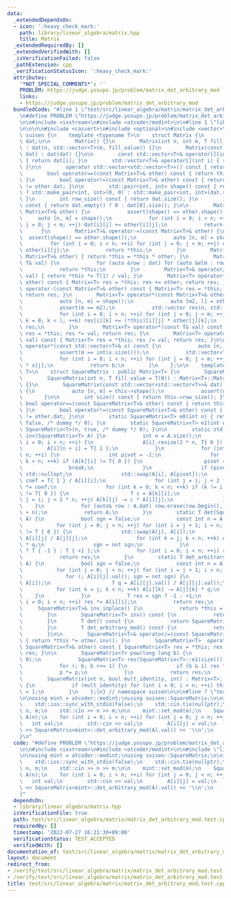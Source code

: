 ```yaml
---
data:
  _extendedDependsOn:
  - icon: ':heavy_check_mark:'
    path: library/linear_algebra/matrix.hpp
    title: Matrix
  _extendedRequiredBy: []
  _extendedVerifiedWith: []
  _isVerificationFailed: false
  _pathExtension: cpp
  _verificationStatusIcon: ':heavy_check_mark:'
  attributes:
    '*NOT_SPECIAL_COMMENTS*': ''
    PROBLEM: https://judge.yosupo.jp/problem/matrix_det_arbitrary_mod
    links:
    - https://judge.yosupo.jp/problem/matrix_det_arbitrary_mod
  bundledCode: "#line 1 \"test/src/linear_algebra/matrix/matrix_det_arbitrary_mod.test.cpp\"\
    \n#define PROBLEM \"https://judge.yosupo.jp/problem/matrix_det_arbitrary_mod\"\
    \n\n#include <iostream>\n#include <atcoder/modint>\n\n#line 1 \"library/linear_algebra/matrix.hpp\"\
    \n\n\n\n#include <cassert>\n#include <optional>\n#include <vector>\n\nnamespace\
    \ suisen {\n    template <typename T>\n    struct Matrix {\n        std::vector<std::vector<T>>\
    \ dat;\n\n        Matrix() {}\n        Matrix(int n, int m, T fill_value = T(0))\
    \ : dat(n, std::vector<T>(m, fill_value)) {}\n        Matrix(const std::vector<std::vector<T>>&\
    \ dat) : dat(dat) {}\n\n        const std::vector<T>& operator[](int i) const\
    \ { return dat[i]; }\n        std::vector<T>& operator[](int i) { return dat[i];\
    \ }\n\n        operator std::vector<std::vector<T>>() const { return dat; }\n\n\
    \        bool operator==(const Matrix<T>& other) const { return this->dat == other.dat;\
    \ }\n        bool operator!=(const Matrix<T>& other) const { return this->dat\
    \ != other.dat; }\n\n        std::pair<int, int> shape() const { return dat.empty()\
    \ ? std::make_pair<int, int>(0, 0) : std::make_pair<int, int>(dat.size(), dat[0].size());\
    \ }\n        int row_size() const { return dat.size(); }\n        int col_size()\
    \ const { return dat.empty() ? 0 : dat[0].size(); }\n\n        Matrix<T>& operator+=(const\
    \ Matrix<T>& other) {\n            assert(shape() == other.shape());\n       \
    \     auto [n, m] = shape();\n            for (int i = 0; i < n; ++i) for (int\
    \ j = 0; j < m; ++j) dat[i][j] += other[i][j];\n            return *this;\n  \
    \      }\n        Matrix<T>& operator-=(const Matrix<T>& other) {\n          \
    \  assert(shape() == other.shape());\n            auto [n, m] = shape();\n   \
    \         for (int i = 0; i < n; ++i) for (int j = 0; j < m; ++j) dat[i][j] -=\
    \ other[i][j];\n            return *this;\n        }\n        Matrix<T>& operator*=(const\
    \ Matrix<T>& other) { return *this = *this * other; }\n        Matrix<T>& operator*=(const\
    \ T& val) {\n            for (auto &row : dat) for (auto &elm : row) elm *= val;\n\
    \            return *this;\n        }\n        Matrix<T>& operator/=(const T&\
    \ val) { return *this *= T(1) / val; }\n        Matrix<T> operator+(const Matrix<T>&\
    \ other) const { Matrix<T> res = *this; res += other; return res; }\n        Matrix<T>\
    \ operator-(const Matrix<T>& other) const { Matrix<T> res = *this; res -= other;\
    \ return res; }\n        Matrix<T> operator*(const Matrix<T>& other) const {\n\
    \            auto [n, m] = shape();\n            auto [m2, l] = other.shape();\n\
    \            assert(m == m2);\n            std::vector res(n, std::vector(l, T(0)));\n\
    \            for (int i = 0; i < n; ++i) for (int j = 0; j < m; ++j) for (int\
    \ k = 0; k < l; ++k) res[i][k] += (*this)[i][j] * other[j][k];\n            return\
    \ res;\n        }\n        Matrix<T> operator*(const T& val) const { Matrix<T>\
    \ res = *this; res *= val; return res; }\n        Matrix<T> operator/(const T&\
    \ val) const { Matrix<T> res = *this; res /= val; return res; }\n\n        std::vector<T>\
    \ operator*(const std::vector<T>& x) const {\n            auto [n, m] = shape();\n\
    \            assert(m == int(x.size()));\n            std::vector<T> b(n, T(0));\n\
    \            for (int i = 0; i < n; ++i) for (int j = 0; j < m; ++j) b[i] += dat[i][j]\
    \ * x[j];\n            return b;\n        }\n    };\n\n    template <typename\
    \ T>\n    struct SquareMatrix : public Matrix<T> {\n        SquareMatrix() {}\n\
    \        SquareMatrix(int n, T fill_value = T(0)) : Matrix<T>::Matrix(n, n, fill_value)\
    \ {}\n        SquareMatrix(const std::vector<std::vector<T>>& dat) : Matrix<T>::Matrix(dat)\
    \ {\n            auto [n, m] = this->shape();\n            assert(n == m);\n \
    \       }\n\n        int size() const { return this->row_size(); }\n\n       \
    \ bool operator==(const SquareMatrix<T>& other) const { return this->dat == other.dat;\
    \ }\n        bool operator!=(const SquareMatrix<T>& other) const { return this->dat\
    \ != other.dat; }\n\n        static SquareMatrix<T> e0(int n) { return SquareMatrix<T>(n,\
    \ false, /* dummy */ 0); }\n        static SquareMatrix<T> e1(int n) { return\
    \ SquareMatrix<T>(n, true, /* dummy */ 0); }\n\n        static std::optional<SquareMatrix<T>>\
    \ inv(SquareMatrix<T> A) {\n            int n = A.size();\n            for (int\
    \ i = 0; i < n; ++i) {\n                A[i].resize(2 * n, T{ 0 });\n        \
    \        A[i][n + i] = T{ 1 };\n            }\n            for (int i = 0; i <\
    \ n; ++i) {\n                int pivot = -1;\n                for (int k = i;\
    \ k < n; ++k) if (A[k][i] != T{ 0 }) {\n                    pivot = k;\n     \
    \               break;\n                }\n                if (pivot < 0) return\
    \ std::nullopt;\n                std::swap(A[i], A[pivot]);\n                T\
    \ coef = T{ 1 } / A[i][i];\n                for (int j = i; j < 2 * n; ++j) A[i][j]\
    \ *= coef;\n                for (int k = 0; k < n; ++k) if (k != i and A[k][i]\
    \ != T{ 0 }) {\n                    T c = A[k][i];\n                    for (int\
    \ j = i; j < 2 * n; ++j) A[k][j] -= c * A[i][j];\n                }\n        \
    \    }\n            for (auto& row : A.dat) row.erase(row.begin(), row.begin()\
    \ + n);\n            return A;\n        }\n        static T det(SquareMatrix<T>\
    \ A) {\n            bool sgn = false;\n            const int n = A.size();\n \
    \           for (int j = 0; j < n; ++j) for (int i = j + 1; i < n; ++i) if (A[i][j]\
    \ != T { 0 }) {\n                std::swap(A[j], A[i]);\n                T q =\
    \ A[i][j] / A[j][j];\n                for (int k = j; k < n; ++k) A[i][k] -= A[j][k]\
    \ * q;\n                sgn = not sgn;\n            }\n            T res = sgn\
    \ ? T { -1 } : T { +1 };\n            for (int i = 0; i < n; ++i) res *= A[i][i];\n\
    \            return res;\n        }\n        static T det_arbitrary_mod(SquareMatrix<T>\
    \ A) {\n            bool sgn = false;\n            const int n = A.size();\n \
    \           for (int j = 0; j < n; ++j) for (int i = j + 1; i < n; ++i) {\n  \
    \              for (; A[i][j].val(); sgn = not sgn) {\n                    std::swap(A[j],\
    \ A[i]);\n                    T q = A[i][j].val() / A[j][j].val();\n         \
    \           for (int k = j; k < n; ++k) A[i][k] -= A[j][k] * q;\n            \
    \    }\n            }\n            T res = sgn ? -1 : +1;\n            for (int\
    \ i = 0; i < n; ++i) res *= A[i][i];\n            return res;\n        }\n   \
    \     SquareMatrix<T>& inv_inplace() {\n            return *this = *SquareMatrix<T>::inv(std::move(*this));\n\
    \        }\n        SquareMatrix<T> inv() const {\n            return *SquareMatrix<T>::inv(*this);\n\
    \        }\n        T det() const {\n            return SquareMatrix<T>::det(*this);\n\
    \        }\n        T det_arbitrary_mod() const {\n            return SquareMatrix<T>::det_arbitrary_mod(*this);\n\
    \        }\n\n        SquareMatrix<T>& operator/=(const SquareMatrix<T>& other)\
    \ { return *this *= other.inv(); }\n        SquareMatrix<T>  operator/ (const\
    \ SquareMatrix<T>& other) const { SquareMatrix<T> res = *this; res /= other; return\
    \ res; }\n\n        SquareMatrix<T> pow(long long b) {\n            assert(b >=\
    \ 0);\n            SquareMatrix<T> res(SquareMatrix<T>::e1(size())), p(*this);\n\
    \            for (; b; b >>= 1) {\n                if (b & 1) res *= p;\n    \
    \            p *= p;\n            }\n            return res;\n        }\n    private:\n\
    \        SquareMatrix(int n, bool mult_identity, int) : Matrix<T>::Matrix(n, n)\
    \ {\n            if (mult_identity) for (int i = 0; i < n; ++i) this->dat[i][i]\
    \ = 1;\n        }\n    };\n} // namespace suisen\n\n\n#line 7 \"test/src/linear_algebra/matrix/matrix_det_arbitrary_mod.test.cpp\"\
    \n\nusing mint = atcoder::modint;\nusing suisen::SquareMatrix;\n\nint main() {\n\
    \    std::ios::sync_with_stdio(false);\n    std::cin.tie(nullptr);\n\n    int\
    \ n, m;\n    std::cin >> n >> m;\n\n    mint::set_mod(m);\n    SquareMatrix<mint>\
    \ A(n);\n    for (int i = 0; i < n; ++i) for (int j = 0; j < n; ++j) {\n     \
    \   int val;\n        std::cin >> val;\n        A[i][j] = val;\n    }\n    std::cout\
    \ << SquareMatrix<mint>::det_arbitrary_mod(A).val() << '\\n';\n    return 0;\n\
    }\n"
  code: "#define PROBLEM \"https://judge.yosupo.jp/problem/matrix_det_arbitrary_mod\"\
    \n\n#include <iostream>\n#include <atcoder/modint>\n\n#include \"library/linear_algebra/matrix.hpp\"\
    \n\nusing mint = atcoder::modint;\nusing suisen::SquareMatrix;\n\nint main() {\n\
    \    std::ios::sync_with_stdio(false);\n    std::cin.tie(nullptr);\n\n    int\
    \ n, m;\n    std::cin >> n >> m;\n\n    mint::set_mod(m);\n    SquareMatrix<mint>\
    \ A(n);\n    for (int i = 0; i < n; ++i) for (int j = 0; j < n; ++j) {\n     \
    \   int val;\n        std::cin >> val;\n        A[i][j] = val;\n    }\n    std::cout\
    \ << SquareMatrix<mint>::det_arbitrary_mod(A).val() << '\\n';\n    return 0;\n\
    }"
  dependsOn:
  - library/linear_algebra/matrix.hpp
  isVerificationFile: true
  path: test/src/linear_algebra/matrix/matrix_det_arbitrary_mod.test.cpp
  requiredBy: []
  timestamp: '2022-07-27 16:21:30+09:00'
  verificationStatus: TEST_ACCEPTED
  verifiedWith: []
documentation_of: test/src/linear_algebra/matrix/matrix_det_arbitrary_mod.test.cpp
layout: document
redirect_from:
- /verify/test/src/linear_algebra/matrix/matrix_det_arbitrary_mod.test.cpp
- /verify/test/src/linear_algebra/matrix/matrix_det_arbitrary_mod.test.cpp.html
title: test/src/linear_algebra/matrix/matrix_det_arbitrary_mod.test.cpp
---
```

